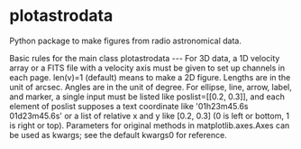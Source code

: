 # plotastrodata
Python package to make figures from radio astronomical data.

Basic rules for the main class plotastrodata ---
    For 3D data, a 1D velocity array or a FITS file with a velocity axis must be given to set up channels in each page. len(v)=1 (default) means to make a 2D figure. Lengths are in the unit of arcsec. Angles are in the unit of degree. For ellipse, line, arrow, label, and marker, a single input must be listed like poslist=[[0.2, 0.3]], and each element of poslist supposes a text coordinate like '01h23m45.6s 01d23m45.6s' or a list of relative x and y like [0.2, 0.3] (0 is left or bottom, 1 is right or top). Parameters for original methods in matplotlib.axes.Axes can be used as kwargs; see the default kwargs0 for reference.
